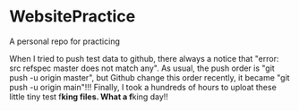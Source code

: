 # WebsitePractice
A personal repo for practicing

When I tried to push test data to github, there always a notice that "error: src refspec master does not match any".
As usual, the push order is "git push -u origin master", but Github change this order recently, it became "git push -u origin main"!!!
Finally, I took a hundreds of hours to uploat these little tiny test f**king files.
What a f**king day!!